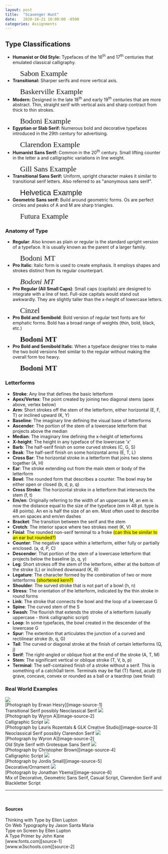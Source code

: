 ```yaml
---
layout: post
title:  "Scavenger Hunt"
date:   2020-10-21 10:00:00 -0500
categories: Assignments
---
```

<h2>Type Classifications</h2>
<ul>
  <li>
    <B>Humanist or Old Style:</B> Typefaces of the 16<sup>th</sup> and 17<sup>th</sup> centuries that emulated classical calligraphy.</li>
      <ol>
        <font style="font-family:Sabon; font-size:18pt;">Sabon Example</font>
      </ol>
  <li>
    <B>Transitional:</B> Sharper serifs and more vertical axis.</li>
      <ol>
        <font style="font-family:Baskerville, Baskerville Old Face; font-size:18pt;">Baskerville Example</font>
      </ol>
  <li>
    <B>Modern:</B> Designed in the late 18<sup>th</sup> and early 19<sup>th</sup> centuries that are more abstract. Thin, straight serif with vertical axis and sharp contract from thick to thin strokes.</li>
      <ol>
        <font style="font-family:Bodoni MT; font-size:18pt;">Bodoni Example</font>
      </ol>
  <li>
    <B>Egyptian or Slab Serif:</B> Numerous bold and decorative typefaces introduced in the 29th century for advertising.</li>
      <ol>
        <font style="font-family:Clarendon MT; font-size:18pt;">Clarendon Example</font>
      </ol>
  <li>
    <B>Humanist Sans Serif:</B> Common in the 20<sup>th</sup> century. Small lifting counter in the letter a and calligraphic variations in line weight.</li>
      <ol>
        <font style="font-family:Gill Sans MT; font-size:18pt;">Gill Sans Example</font>
      </ol>
  <li>
    <B>Transitional Sans Serif:</B> Uniform, upright character makes it similar to transitional serif letters. Also referred to as "anonymous sans serif".</li>
      <ol>
        <font style="font-family:Helvetica; font-size:18pt;">Helvetica Example</font>
      </ol>
  <li>
    <B>Geometric Sans serif:</B> Build around geometric forms. Os are perfect circles and peaks of A and M are sharp triangles.</li>
      <ol>
        <font style="font-family:Futura; font-size:18pt;">Futura Example</font>
      </ol>
</ul>

<h3>Anatomy of Type</h3>
<ul>
  <li><B>Regular</B>: Also known as plain or regular is the standard upright version of a typeface. It is usually known as the parent of a larger family.</li>
    <ol>
      <font style="font-family:Bodoni MT; font-weight:normal; font-size:18pt;">Bodoni MT</font>
    </ol>
  <li><B>Pro Italic</B>: Italic form is used to create emphasis. It employs shapes and strokes distinct from its regular counterpart.</li>
    <ol>
      <font style="font-family:Bodoni MT; font-weight:normal; font-style:italic; font-size:18pt;">Bodoni MT</font>
      </ol>
  <li><B>Pro Regular (All Small Caps)</B>: Small caps (capitals) are designed to integrate with a line of text. Full-size capitals would stand out awkwardly. They are slightly taller than the x-height of lowercase letters.</li>
    <ol>
      <link href='https://fonts.googleapis.com/css?family=Cinzel' rel='stylesheet'>
        <font style="font-family:cinzel; font-weight:normal; font-size:18pt;">Cinzel</font>
    </ol>
  <li><B>Pro Bold and Semibold</B>: Bold version of regular text fonts are for emphatic forms. Bold has a broad range of weights (thin, bold, black, etc.)</li>
    <ol>
      <font style="font-family:Bodoni MT; font-weight:600; font-size:18pt;">Bodoni MT</font>
      </ol>
  <li><B>Pro Bold and Semibold Italic</B>: When a typeface designer tries to make the two bold versions feel similar to the regular without making the overall form too heavy.</li>
    <ol>
      <font style="font-family:Bodoni MT; font-weight:800; font-size:18pt;">Bodoni MT</font>
      </ol>
</ul>

<h3>Letterforms</h3>
<ul>
  <li><B>Stroke</B>: Any line that defines the basic letterform</li>
  <li><B>Apex/Vertex</B>: The point created by joining two diagonal stems (apex above, vertex below)</li>
  <li><B>Arm</B>: Short strokes off the stem of the letterform, either horizontal (E, F, T) or inclined upward (K, Y)</li>
  <li><B>Baseline</B>: The imaginary line defining the visual base of letterforms</li>
  <li><B>Ascender</B>: The portion of the stem of a lowercase letterform that projects above the median</li>
  <li><B>Median</B>: The imaginary line defining the x-height of letterforms</li>
  <li><B>X-height</B>: The height in any typeface of the lowercase 'x'</li>
  <li><B>Barb</B>: The half-serif finish on some curved strokes (C, G, S)</li>
  <li><B>Beak</B>: The half-serif finish on some horizontal arms (E, T, L)</li>
  <li><B>Cross Bar</B>: The horizontal stroke in a letterform that joins two stems together (A, H)</li>
  <li><B>Ear</B>: The stroke extending out from the main stem or body of the letterform</li>
  <li><B>Bowl</B>: The rounded form that describes a counter. The bowl may be either open or closed (b, d, p, q)</li>
  <li><B>Cross Stroke</B>: The horizontal stroke in a letterform that intersects the stem (f, t)</li>
  <li><B>Em/en</B>: Originally referring to the width of an uppercase M, an em is now the distance equal to the size of the typeface (em in 48 pt. type is 48 points). An en is half the size of an em. Most often used to describe em.en spaces and em/en dashes</li>
  <li><B>Bracket</B>: The transition between the serif and the stem</li>
  <li><B>Crotch</B>: The interior space where two strokes meet (K, V)</li>
  <li><B>Finial</B>: The rounded non-serif terminal to a froke <font style="background-color:yellow;">(can this be similar to an ear but rounded?)</font></li>
  <li><B>Counter</B>: The negative space within a letterform, either fully or partially enclosed. (a, d, P, C)</li>
  <li><B>Descender</B>: That portion of the stem of a lowercase letterform that projects below the baseline (p, q, y)</li>
  <li><B>Leg</B>: Short strokes off the stem of the letterform, either at the bottom of the stroke (L) or inclined downward (K, R)</li>
  <li><B>Legature</B>: The character formed by the combination of two or more letterforms <font style="background-color:yellow;">(shortened kern?)</font></li>
  <li><B>Shoulder</B>: The surved stroke that is not part of a bowl (h, n)</li>
  <li><B>Stress</B>: The orientation of the letterform, indicated by the thin stroke in round forms</li>
  <li><B>Link</B>: The stroke that connects the bowl and the loop of a lowercase G</li>
  <li><B>Spine</B>: The curved stem of the S</li>
  <li><B>Swash</B>: The flourish that extends the stroke of a letterform (usually uppercase - think calligraphic script)</li>
  <li><B>Loop</B>: In some typefaces, the bowl created in the descender of the lowercase G</li>
  <li><B>Spur</B>: The extention that articulates the junction of a curved and rectilinear stroke (b, q, G)</li>
  <li><B>Tail</B>: The curved or diagonal stroke at the finish of certain letterforms (Q, j)</li>
  <li><B>Serif</B>: The right-angled or oblique foot at the end of the stroke (A, T, M)</li>
  <li><B>Stem</B>: The significant vertical or oblique stroke (T, V, b, p)</li>
  <li><B>Terminal</B>: The self-contained finish of a stroke without a serif. This is something of a catch0all term. Terminals may be flat (T) flared, acute (t) grave, concave, convex or rounded as a ball or a teardrop (see finial)</li>
</ul>

<h3>Real World Examples</h3>
<img src="https://images.unsplash.com/photo-1528958554955-034ef6459bf4?ixlib=rb-1.2.1&auto=format&fit=crop&w=1349&q=80">
<BR>
[Photograph by Erwan Hesry][image-source-1]
<BR>
Transitional Serif possibly Neoclassical Serif

<img src="https://images.unsplash.com/photo-1522100077728-4fae00f560c8?ixlib=rb-1.2.1&ixid=eyJhcHBfaWQiOjEyMDd9&auto=format&fit=crop&w=1281&q=80">
<BR>
  [Photograph by Wyron A][image-source-2]
<BR>
  Calligraphic Script

<img src="https://images.unsplash.com/photo-1511526009099-9ab810124c62?ixlib=rb-1.2.1&ixid=eyJhcHBfaWQiOjEyMDd9&auto=format&fit=crop&w=1352&q=80">
<BR>
  [Photograph by Lauris Rozentals & GLK Creative Studio][image-source-3]
<BR>
  Neoclassical Serif possibly Clarendon Serif

<img src="https://images.unsplash.com/photo-1518790104582-412c1e2cf36f?ixlib=rb-1.2.1&ixid=eyJhcHBfaWQiOjEyMDd9&auto=format&fit=crop&w=1489&q=80">
<BR>
  [Photograph by Wyron A][image-source-2]
<BR>
  Old Style Serif with Grotesque Sans Serif

<img src="https://images.unsplash.com/photo-1517502567600-72422bdb7130?ixlib=rb-1.2.1&ixid=eyJhcHBfaWQiOjEyMDd9&auto=format&fit=crop&w=1489&q=80">
<BR>
  [Photograph by Christopher Brown][image-source-4]
<BR>
  Calligraphic Script

<img src="https://images.unsplash.com/photo-1603131283205-e4b115801f01?ixlib=rb-1.2.1&ixid=eyJhcHBfaWQiOjEyMDd9&auto=format&fit=crop&w=1350&q=80">
<BR>
  [Photograph by Jordis Small][image-source-5]
<BR>
  Decorative/Ornament

<img src="https://images.unsplash.com/photo-1575331800545-546a9de7d330?ixlib=rb-1.2.1&ixid=eyJhcHBfaWQiOjEyMDd9&auto=format&fit=crop&w=1350&q=80">
<BR>
  [Photograph by Jonathan Ybema][image-source-6]
<BR>
  Mix of Decorative, Geometric Sans Serif, Casual Script, Clarendon Serif and Blackletter Script

<BR>
<HR>
<BR>

<h4>Sources</h4>
Thinking with Type by Ellen Lupton<BR>
On Web Typography by Jason Santa Maria<BR>
Type on Screen by Ellen Lupton<BR>
A Type Primer by John Kane<BR>
[www.fonts.com][source-1]<BR>
[www.w3schools.com][source-2]

[image-source-1]: https://unsplash.com/@erwanhesry
[image-source-2]: https://unsplash.com/@wyron
[image-source-3]: https://unsplash.com/@aplaceforcreation
[image-source-4]: https://unsplash.com/@christopher_a_brown
[image-source-5]: https://unsplash.com/@jordissmall
[image-source-6]: https://unsplash.com/@jayworks
[source-1]: https://www.fonts.com/content/learning/fontology/level-1/type-anatomy/type-classifications
[source-2]: https://www.w3schools.com/howto/howto_google_fonts.asp
